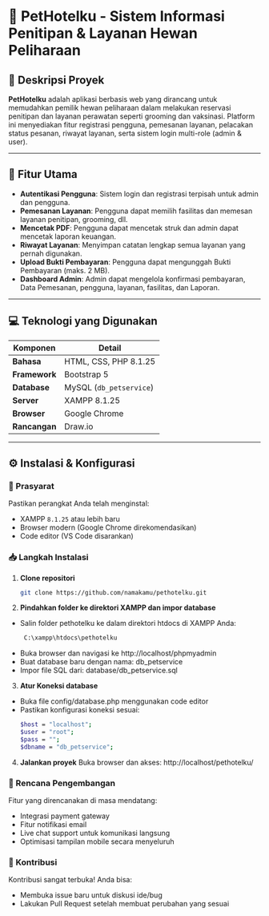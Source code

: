 # 🐾 PetHotelku - Sistem Informasi Penitipan & Layanan Hewan Peliharaan

## 📝 Deskripsi Proyek

**PetHotelku** adalah aplikasi berbasis web yang dirancang untuk memudahkan pemilik hewan peliharaan dalam melakukan reservasi penitipan dan layanan perawatan seperti grooming dan vaksinasi. Platform ini menyediakan fitur registrasi pengguna, pemesanan layanan, pelacakan status pesanan, riwayat layanan, serta sistem login multi-role (admin & user).

---

## 🎯 Fitur Utama

- **Autentikasi Pengguna**: Sistem login dan registrasi terpisah untuk admin dan pengguna.
- **Pemesanan Layanan**: Pengguna dapat memilih fasilitas dan memesan layanan penitipan, grooming, dll.
- **Mencetak PDF**: Pengguna dapat mencetak struk dan admin dapat mencetak laporan keuangan.
- **Riwayat Layanan**: Menyimpan catatan lengkap semua layanan yang pernah digunakan.
- **Upload Bukti Pembayaran**: Pengguna dapat mengunggah Bukti Pembayaran (maks. 2 MB).
- **Dashboard Admin**: Admin dapat mengelola konfirmasi pembayaran, Data Pemesanan, pengguna, layanan, fasilitas, dan Laporan.

---

## 💻 Teknologi yang Digunakan

| Komponen     | Detail                         |
|--------------|--------------------------------|
| **Bahasa**   | HTML, CSS, PHP 8.1.25          |
| **Framework**| Bootstrap 5                    |
| **Database** | MySQL (`db_petservice`)        |
| **Server**   | XAMPP 8.1.25                   |
| **Browser**  | Google Chrome                  |
| **Rancangan**| Draw.io                        |

---

## ⚙️ Instalasi & Konfigurasi

### 📌 Prasyarat

Pastikan perangkat Anda telah menginstal:

- XAMPP `8.1.25` atau lebih baru
- Browser modern (Google Chrome direkomendasikan)
- Code editor (VS Code disarankan)

### 📥 Langkah Instalasi

1. **Clone repositori**
   ```bash
   git clone https://github.com/namakamu/pethotelku.git
   
2. **Pindahkan folder ke direktori XAMPP dan impor database**
- Salin folder pethotelku ke dalam direktori htdocs di XAMPP Anda:
  ```bash
   C:\xampp\htdocs\pethotelku
- Buka browser dan navigasi ke http://localhost/phpmyadmin
- Buat database baru dengan nama: db_petservice
- Impor file SQL dari: database/db_petservice.sql

3. **Atur Koneksi database**
- Buka file config/database.php menggunakan code editor
- Pastikan konfigurasi koneksi sesuai:
   ```bash
   $host = "localhost";
   $user = "root";
   $pass = "";
   $dbname = "db_petservice";

4. **Jalankan proyek**
Buka browser dan akses:
http://localhost/pethotelku/

### 🚀 Rencana Pengembangan
Fitur yang direncanakan di masa mendatang:
- Integrasi payment gateway
- Fitur notifikasi email
- Live chat support untuk komunikasi langsung
- Optimisasi tampilan mobile secara menyeluruh

### 🤝 Kontribusi
Kontribusi sangat terbuka! Anda bisa:
- Membuka issue baru untuk diskusi ide/bug
- Lakukan Pull Request setelah membuat perubahan yang sesuai
